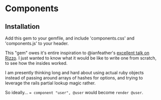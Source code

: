 # Components

## Installation

Add this gem to your gemfile, and include 'components.css' and 'components.js'
to your header.

This "gem" owes it's entire inspiration to @ianfeather's [excellent talk on
Rizzo](http://ianfeather.co.uk/a-maintainable-style-guide). I just wanted to
know what it would be like to write one from scratch, to see how the insides
worked.

I am presently thinking long and hard about using actual ruby objects instead
of passing around arrays of hashes for options, and trying to leverage the
rails partial lookup magic rather.

So ideally... `= component "user", @user` would become `render @user`.
